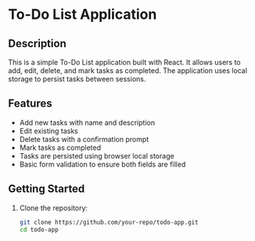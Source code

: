 # To-Do List Application

## Description

This is a simple To-Do List application built with React. It allows users to add, edit, delete, and mark tasks as completed. The application uses local storage to persist tasks between sessions.

## Features

- Add new tasks with name and description
- Edit existing tasks
- Delete tasks with a confirmation prompt
- Mark tasks as completed
- Tasks are persisted using browser local storage
- Basic form validation to ensure both fields are filled

## Getting Started

1. Clone the repository:

   ```bash
   git clone https://github.com/your-repo/todo-app.git
   cd todo-app

